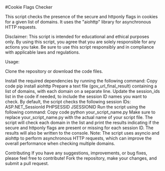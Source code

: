 #Cookie Flags Checker


This script checks the presence of the secure and httponly flags in cookies for a given list of domains. It uses the "aiohttp" library for asynchronous HTTP requests.

Disclaimer: This script is intended for educational and ethical purposes only. By using this script, you agree that you are solely responsible for any actions you take. Be sure to use this script responsibly and in compliance with applicable laws and regulations.

Usage:

Clone the repository or download the code files.

Install the required dependencies by running the following command:
Copy code
pip install aiohttp
Prepare a text file (gov_url_final_result) containing a list of domains, with each domain on a separate line.
Update the session_ids list in the code if needed, to include the session ID names you want to check. By default, the script checks the following session IDs:
ASP.NET_SessionId
PHPSESSID
JSESSIONID
Run the script using the following command:
Copy code
python your_script_name.py
Make sure to replace your_script_name.py with the actual name of your script file.
The script will check each domain in the list and print the results indicating if the secure and httponly flags are present or missing for each session ID. The results will also be written to the console.
Note: The script uses asyncio and aiohttp to perform asynchronous HTTP requests, which can improve the overall performance when checking multiple domains.

Contributing
If you have any suggestions, improvements, or bug fixes, please feel free to contribute! Fork the repository, make your changes, and submit a pull request.

